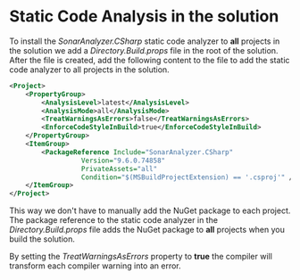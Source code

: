 # Static Code Analysis in the solution
To install the _SonarAnalyzer.CSharp_ static code analyzer to __all__ projects in the solution we add a _Directory.Build.props_ 
file in the root of the solution. After the file is created, add the following content to the file to add the static code analyzer 
to all projects in the solution.

```xml
<Project>
	<PropertyGroup>
		<AnalysisLevel>latest</AnalysisLevel>
		<AnalysisMode>all</AnalysisMode>
		<TreatWarningsAsErrors>false</TreatWarningsAsErrors>
		<EnforceCodeStyleInBuild>true</EnforceCodeStyleInBuild>
	</PropertyGroup>
	<ItemGroup>
		<PackageReference Include="SonarAnalyzer.CSharp" 
				  Version="9.6.0.74858" 
				  PrivateAssets="all" 
				  Condition="$(MSBuildProjectExtension) == '.csproj'" />
	</ItemGroup>
</Project>
````

This way we don't have to manually add the NuGet package to each project. The package reference to the static code analyzer in 
the _Directory.Build.props_ file adds the NuGet package to __all__ projects when you build the solution.

By setting the _TreatWarningsAsErrors_ property to __true__ the compiler will transform each compiler warning into an error.
